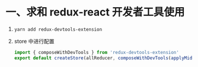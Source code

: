 # 一、求和 redux-react 开发者工具使用

1. `yarn add redux-devtools-extension`

2. store 中进行配置
   ```javascript
   import { composeWithDevTools } from 'redux-devtools-extension'
   export default createStore(allReducer, composeWithDevTools(applyMiddleware(thunk)))
   ```
